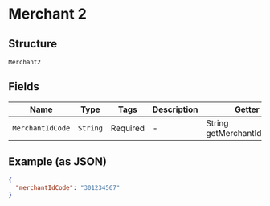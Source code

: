 
# Merchant 2

## Structure

`Merchant2`

## Fields

| Name | Type | Tags | Description | Getter | Setter |
|  --- | --- | --- | --- | --- | --- |
| `MerchantIdCode` | `String` | Required | - | String getMerchantIdCode() | setMerchantIdCode(String merchantIdCode) |

## Example (as JSON)

```json
{
  "merchantIdCode": "301234567"
}
```


